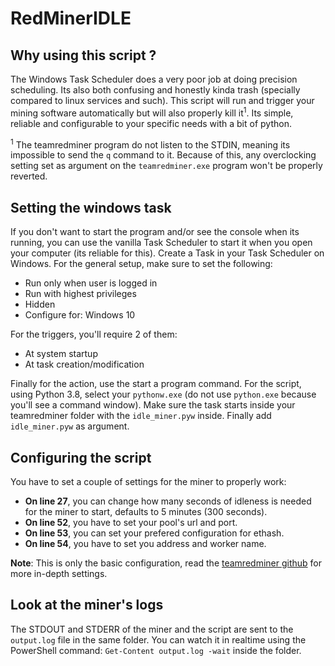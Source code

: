 # RedMinerIDLE
## Why using this script ?
The Windows Task Scheduler does a very poor job at doing precision scheduling. Its also both confusing and honestly kinda trash (specially compared to linux services and such). This script will run and trigger your mining software automatically but will also properly kill it<sup>1</sup>. Its simple, reliable and configurable to your specific needs with a bit of python.

<sup>1</sup> The teamredminer program do not listen to the STDIN, meaning its impossible to send the `q` command to it. Because of this, any overclocking setting set as argument on the `teamredminer.exe` program won't be properly reverted. 

## Setting the windows task
If you don't want to start the program and/or see the console when its running, you can use the vanilla Task Scheduler to start it when you open your computer (its reliable for this). Create a Task in your Task Scheduler on Windows. For the general setup, make sure to set the following:

* Run only when user is logged in
* Run with highest privileges
* Hidden
* Configure for: Windows 10

For the triggers, you'll require 2 of them:

* At system startup
* At task creation/modification

Finally for the action, use the start a program command. For the script, using Python 3.8, select your `pythonw.exe` (do not use `python.exe` because you'll see a command window). Make sure the task starts inside your teamredminer folder with the `idle_miner.pyw` inside. Finally add `idle_miner.pyw` as argument.

## Configuring the script
You have to set a couple of settings for the miner to properly work:

* **On line 27**, you can change how many seconds of idleness is needed for the miner to start, defaults to 5 minutes (300 seconds).
* **On line 52**, you have to set your pool's url and port. 
* **On line 53**, you can set your prefered configuration for ethash.
* **On line 54**, you have to set you address and worker name.

__Note__: This is only the basic configuration, read the [teamredminer github](https://github.com/todxx/teamredminer) for more in-depth settings.

## Look at the miner's logs
The STDOUT and STDERR of the miner and the script are sent to the `output.log` file in the same folder. You can watch it in realtime using the PowerShell command: `Get-Content output.log -wait` inside the folder.
